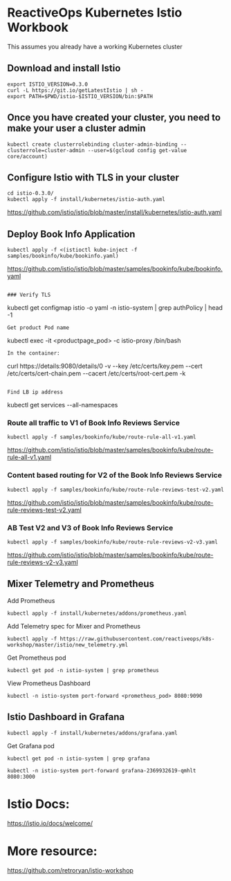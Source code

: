 

# ReactiveOps Kubernetes Istio Workbook
This assumes you already have a working Kubernetes cluster

## Download and install Istio
```
export ISTIO_VERSION=0.3.0
curl -L https://git.io/getLatestIstio | sh -
export PATH=$PWD/istio-$ISTIO_VERSION/bin:$PATH
```

## Once you have created your cluster, you need to make your user a cluster admin
```
kubectl create clusterrolebinding cluster-admin-binding --clusterrole=cluster-admin --user=$(gcloud config get-value core/account)
```

## Configure Istio with TLS in your cluster
```
cd istio-0.3.0/
kubectl apply -f install/kubernetes/istio-auth.yaml
```
https://github.com/istio/istio/blob/master/install/kubernetes/istio-auth.yaml


## Deploy Book Info Application
```
kubectl apply -f <(istioctl kube-inject -f samples/bookinfo/kube/bookinfo.yaml)
```
https://github.com/istio/istio/blob/master/samples/bookinfo/kube/bookinfo.yaml

```

### Verify TLS
```
kubectl get configmap istio -o yaml -n istio-system | grep authPolicy | head -1
```
Get product Pod name
```
kubectl exec -it <productpage_pod> -c istio-proxy /bin/bash
```
In the container: 
```
curl https://details:9080/details/0 -v --key /etc/certs/key.pem --cert /etc/certs/cert-chain.pem --cacert /etc/certs/root-cert.pem -k
```

Find LB ip address
```
kubectl get services --all-namespaces

### Route all traffic to V1 of Book Info Reviews Service

```
kubectl apply -f samples/bookinfo/kube/route-rule-all-v1.yaml
```
https://github.com/istio/istio/blob/master/samples/bookinfo/kube/route-rule-all-v1.yaml

### Content based routing for V2 of the Book Info Reviews Service
```
kubectl apply -f samples/bookinfo/kube/route-rule-reviews-test-v2.yaml
```
https://github.com/istio/istio/blob/master/samples/bookinfo/kube/route-rule-reviews-test-v2.yaml

### AB Test V2 and V3 of Book Info Reviews Service
```
kubectl apply -f samples/bookinfo/kube/route-rule-reviews-v2-v3.yaml
```
https://github.com/istio/istio/blob/master/samples/bookinfo/kube/route-rule-reviews-v2-v3.yaml

## Mixer Telemetry and Prometheus

Add Prometheus
```
kubectl apply -f install/kubernetes/addons/prometheus.yaml
```

Add Telemetry spec for Mixer and Prometheus
```
kubectl apply -f https://raw.githubusercontent.com/reactiveops/k8s-workshop/master/istio/new_telemetry.yml
```
Get Prometheus pod
```
kubectl get pod -n istio-system | grep prometheus
```
View Prometheus Dashboard
```
kubectl -n istio-system port-forward <prometheus_pod> 8080:9090
```

## Istio Dashboard in Grafana

```
kubectl apply -f install/kubernetes/addons/grafana.yaml
```
Get Grafana pod
```
kubectl get pod -n istio-system | grep grafana
```

```
kubectl -n istio-system port-forward grafana-2369932619-qmhlt 8080:3000
```

# Istio Docs: 
https://istio.io/docs/welcome/

# More resource: 
https://github.com/retroryan/istio-workshop



